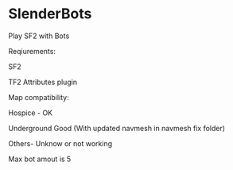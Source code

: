 # SlenderBots
Play SF2 with Bots

Reqiurements:

SF2

TF2 Attributes plugin

Map compatibility:

Hospice - OK

Underground Good (With updated navmesh in navmesh fix folder)

Others- Unknow or not working

Max bot amout is 5

